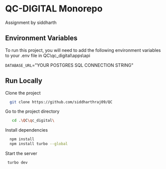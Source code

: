 
#  QC-DIGITAL Monorepo

Assignment by siddharth 

## Environment Variables

To run this project, you will need to add the following environment variables to your .env file in QC\qc_digital\apps\api

`DATABASE_URL`="YOUR POSTGRES SQL CONNECTION STRING"

## Run Locally

Clone the project

```bash
  git clone https://github.com/siddharthraj09/QC
```

Go to the project directory

```bash
   cd .\QC\qc_digital\
```

Install dependencies

```bash
  npm install
  npm install turbo --global
```

Start the server

```bash
 turbo dev
```

